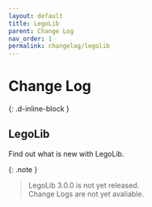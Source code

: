 ```yaml
---
layout: default
title: LegoLib
parent: Change Log
nav_order: 1
permalink: changelog/legolib
---
```

# Change Log
{: .d-inline-block }  

## LegoLib  

Find out what is new with LegoLib.  

{: .note }  
> LegoLib 3.0.0 is not yet released.  
> Change Logs are not yet avaliable.   

